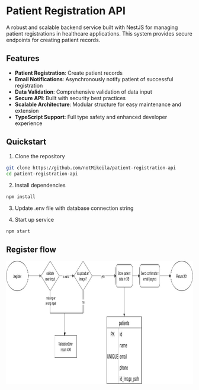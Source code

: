 # Patient Registration API

A robust and scalable backend service built with NestJS for managing patient registrations in healthcare applications. This system provides secure endpoints for creating patient records.

## Features

- **Patient Registration**: Create patient records
- **Email Notifications**: Asynchronously notify patient of successful registration
- **Data Validation**: Comprehensive validation of data input
- **Secure API**: Built with security best practices
- **Scalable Architecture**: Modular structure for easy maintenance and extension
- **TypeScript Support**: Full type safety and enhanced developer experience

## Quickstart

1. Clone the repository
```bash
git clone https://github.com/notMikeila/patient-registration-api
cd patient-registration-api
```

2. Install dependencies
``` bash
npm install
```

3. Update .env file with database connection string

4. Start up service
``` bash
npm start
```

## Register flow
<img width="931" height="332" alt="image" src="https://github.com/notMikeila/patient-registration-api/blob/main/register-endpoint-flow.jpg?raw=true" />
